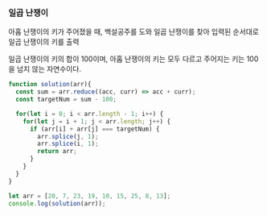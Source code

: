 <h3>일곱 난쟁이</h3>
<p>아홉 난쟁이의 키가 주어졌을 때, 백설공주를 도와 일곱 난쟁이를 찾아 입력된 순서대로 일곱 난쟁이의 키를 출력</p>
<p>일곱 난쟁이의 키의 합이 100이며, 아홉 난쟁이의 키는 모두 다르고 주어지는 키는 100을 넘지 않는 자연수이다.

```js
function solution(arr){
  const sum = arr.reduce((acc, curr) => acc + curr);
  const targetNum = sum - 100;

  for(let i = 0; i < arr.length - 1; i++) {
    for(let j = i + 1; j < arr.length; j++) {
      if (arr[i] + arr[j] === targetNum) {
        arr.splice(j, 1);
        arr.splice(i, 1);
        return arr;
      }
    }
  }
}

let arr = [20, 7, 23, 19, 10, 15, 25, 8, 13];
console.log(solution(arr));
```